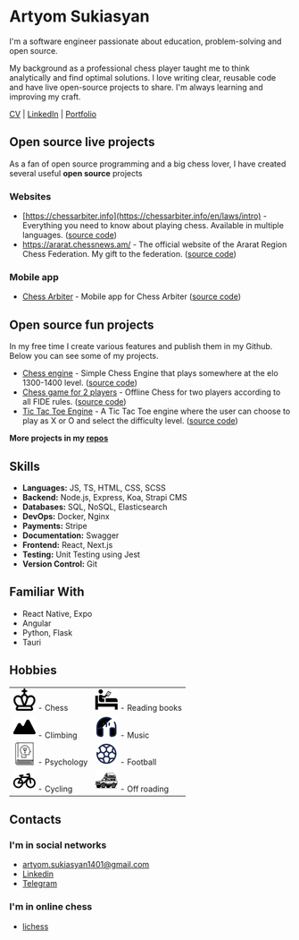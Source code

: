 # Artyom Sukiasyan

I'm a software engineer passionate about education, problem-solving  and open source. 

My background as a professional chess player taught me to think analytically and find optimal solutions. I love writing clear, reusable code and have live open-source projects to share. I'm always learning and improving my craft.


[CV](https://devchessplayer.com/files/Artyom_Sukiasyan_JS_Engineer_CV.pdf) | [LinkedIn](https://am.linkedin.com/in/artyomsukiasyan) | [Portfolio](https://devchessplayer.com/)


## Open source live projects

As a fan of open source programming and a big chess lover, I have created several useful **open source** projects

### Websites

- [https://chessarbiter.info](https://chessarbiter.info/en/laws/intro) - Everything you need to know about playing chess. Available in multiple languages. ([source code](https://github.com/Chess-Arbiter/handbook))
- https://ararat.chessnews.am/ - The official website of the Ararat Region Chess Federation. My gift to the federation. ([source code](https://github.com/Ararat-chess-federation/website))

### Mobile app

- [Chess Arbiter](https://play.google.com/store/apps/details?id=com.chess_arbiter.chessarbitermobile) - Mobile app for Chess Arbiter ([source code](https://github.com/Chess-Arbiter/mobile))

## Open source fun projects

In my free time I create various features and publish them in my Github. Below you can see some of my projects.

- [Chess engine](https://chess-engine-green.vercel.app) - Simple Chess Engine that plays somewhere at the elo 1300-1400 level. ([source code](https://github.com/ArtyomSukiasyan/Chess-engine))
- [Chess game for 2 players](https://react-ts-chess-henna.vercel.app/) - Offline Chess for two players according to all FIDE rules. ([source code](https://github.com/ArtyomSukiasyan/react-ts-chess))
- [Tic Tac Toe Engine](https://tic-tac-toe-engine.vercel.app/) - A Tic Tac Toe engine where the user can choose to play as X or O and select the difficulty level. ([source code](https://github.com/ArtyomSukiasyan/TicTacToe-Engine))

**More projects in my [repos](https://github.com/ArtyomSukiasyan?tab=repositories)**

## Skills

- **Languages:** JS, TS, HTML, CSS, SCSS
- **Backend:** Node.js, Express, Koa, Strapi CMS
- **Databases:** SQL, NoSQL, Elasticsearch
- **DevOps:** Docker, Nginx
- **Payments:** Stripe
- **Documentation:** Swagger
- **Frontend:** React, Next.js
- **Testing:** Unit Testing using Jest
- **Version Control:** Git

## Familiar With

- React Native, Expo
- Angular
- Python, Flask
- Tauri

## Hobbies

|                                                                 |                                                                                  |
| --------------------------------------------------------------- | -------------------------------------------------------------------------------- |
| ![Chess](./icons/chess.svg "Chess") - Chess                     | ![Reading](./icons/reading.svg "Reading") - Reading books                        |
| ![Climbing](./icons/climbing.svg "Climbing") - Climbing         | ![Headphones](./icons/headphones.svg "Music") - Music                            |
| ![Psychology](./icons/psychology.svg "Psychology") - Psychology | ![Football](./icons/football.svg "Football") - Football                          |
| ![Bicycle](./icons/bicycle.svg "Bicycle") - Cycling             | ![OffRoad](./icons/offroad.svg "OffRoad") - Off roading |

## Contacts

### I'm in social networks

- [artyom.sukiasyan1401@gmail.com](mailto:artyom.sukiasyan1401@gmail.com)
- [Linkedin](https://am.linkedin.com/in/artyomsukiasyan)
- [Telegram](https://t.me/artyom1401)

### I'm in online chess

- [lichess](https://lichess.org/@/artiom1401)
